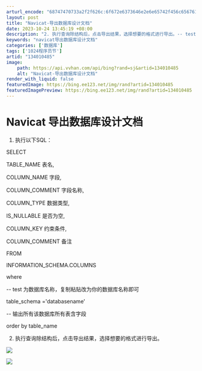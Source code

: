 ```yaml
---
arturl_encode: "68747470733a2f2f626c:6f672e6373646e2e6e65742f456c6567616e744170706c652f:61727469636c652f64657461696c732f313334303130343835"
layout: post
title: "Navicat-导出数据库设计文档"
date: 2023-10-24 13:45:19 +08:00
description: "2. 执行查询除结构后，点击导出结果，选择想要的格式进行导出。-- test 为数据库名称，复制粘贴"
keywords: "navicat导出数据库设计文档"
categories: ['数据库']
tags: ['1024程序员节']
artid: "134010485"
image:
    path: https://api.vvhan.com/api/bing?rand=sj&artid=134010485
    alt: "Navicat-导出数据库设计文档"
render_with_liquid: false
featuredImage: https://bing.ee123.net/img/rand?artid=134010485
featuredImagePreview: https://bing.ee123.net/img/rand?artid=134010485
---
```


# Navicat 导出数据库设计文档

1. 执行以下SQL：

SELECT
  
TABLE\_NAME 表名,
  
COLUMN\_NAME 字段,
  
COLUMN\_COMMENT 字段名称,
  
COLUMN\_TYPE 数据类型,
  
IS\_NULLABLE 是否为空,
  
COLUMN\_KEY 约束条件,
  
COLUMN\_COMMENT 备注
  
FROM
  
INFORMATION\_SCHEMA.COLUMNS
  
where
  
-- test 为数据库名称，复制粘贴改为你的数据库名称即可
  
table\_schema ='databasename'
  
-- 输出所有该数据库所有表含字段
  
order by table\_name

2. 执行查询除结构后，点击导出结果，选择想要的格式进行导出。

![](https://i-blog.csdnimg.cn/blog_migrate/c27f2d95faa9f8ca54b414760c9795af.png)

![](https://i-blog.csdnimg.cn/blog_migrate/a3bfc3cbeb70a0c54a300da8f37ab51d.png)